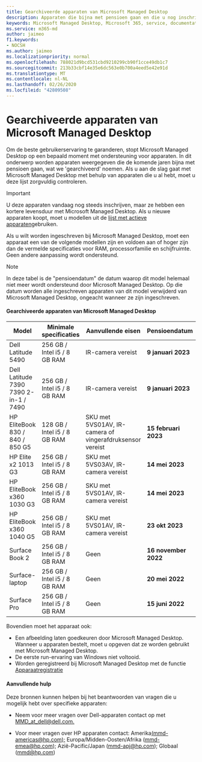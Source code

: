 ```yaml
---
title: Gearchiveerde apparaten van Microsoft Managed Desktop
description: Apparaten die bijna met pensioen gaan en die u nog inschrijven, maar die een verkorte ondersteuningslevensduur hebben
keywords: Microsoft Managed Desktop, Microsoft 365, service, documentatie
ms.service: m365-md
author: jaimeo
f1.keywords:
- NOCSH
ms.author: jaimeo
ms.localizationpriority: normal
ms.openlocfilehash: 788021d9bcd531cbd9210299cb90f1cce49db1c7
ms.sourcegitcommit: 213b33cbf14e35e6dc563e0b700a4eed5e42e91d
ms.translationtype: MT
ms.contentlocale: nl-NL
ms.lasthandoff: 02/26/2020
ms.locfileid: "42809508"
---
```

# <a name="microsoft-managed-desktop-archived-devices"></a>Gearchiveerde apparaten van Microsoft Managed Desktop

Om de beste gebruikerservaring te garanderen, stopt Microsoft Managed Desktop op een bepaald moment met ondersteuning voor apparaten. In dit onderwerp worden apparaten weergegeven die de komende jaren bijna met pensioen gaan, wat we 'gearchiveerd' noemen. Als u aan de slag gaat met Microsoft Managed Desktop met behulp van apparaten die u al hebt, moet u deze lijst zorgvuldig controleren.

>[!IMPORTANT]
>U deze apparaten vandaag nog steeds inschrijven, maar ze hebben een kortere levensduur met Microsoft Managed Desktop. Als u nieuwe apparaten koopt, moet u modellen uit de [lijst met actieve apparaten](./device-list.md)gebruiken.

<!-- Microsoft 365 E5; Device as a Service -->
<!-- Split from device & technologies topic. Destination topic for aka.ms/device-list  -->
Als u wilt worden ingeschreven bij Microsoft Managed Desktop, moet een apparaat een van de volgende modellen zijn en voldoen aan of hoger zijn dan de vermelde specificaties voor RAM, processorfamilie en schijfruimte. Geen andere aanpassing wordt ondersteund.



>[!NOTE]
>In deze tabel is de "pensioendatum" de datum waarop dit model helemaal niet meer wordt ondersteund door Microsoft Managed Desktop. Op die datum worden alle ingeschreven apparaten van dit model verwijderd van Microsoft Managed Desktop, ongeacht wanneer ze zijn ingeschreven.

#### <a name="microsoft-managed-desktop-archived-devices"></a>Gearchiveerde apparaten van Microsoft Managed Desktop

| Model  | Minimale specificaties  | Aanvullende eisen  | Pensioendatum |
|---------|---------|---------|---------|
| Dell Latitude 5490| 256 GB / Intel i5 / 8 GB RAM | IR-camera vereist | **9 januari 2023** |
| Dell Latitude 7390 7390 2-in-1 / 7490 | 256 GB / Intel i5 / 8 GB RAM   | IR-camera vereist | **9 januari 2023** |
|HP EliteBook 830 / 840 / 850 G5| 128 GB / Intel i5 / 8 GB RAM | SKU met 5VS01AV, IR-camera of vingerafdruksensor vereist  | **15 februari 2023** |
|HP Elite x2 1013 G3| 256 GB / Intel i5 / 8 GB RAM | SKU met 5VS03AV, IR-camera vereist |**14 mei 2023** |
|HP EliteBook x360 1030 G3| 256 GB / Intel i5 / 8 GB RAM | SKU met 5VS01AV, IR-camera vereist |**14 mei 2023** |
|HP EliteBook x360 1040 G5| 256 GB / Intel i5 / 8 GB RAM | SKU met 5VS01AV, IR-camera vereist | **23 okt 2023** |
|Surface Book 2| 256 GB / Intel i5 / 8 GB RAM | Geen | **16 november 2022** |
|Surface-laptop| 256 GB / Intel i5 / 8 GB RAM | Geen | **20 mei 2022** |
|Surface Pro| 256 GB / Intel i5 / 8 GB RAM | Geen | **15 juni 2022** |


Bovendien moet het apparaat ook:

- Een afbeelding laten goedkeuren door Microsoft Managed Desktop. Wanneer u apparaten bestelt, moet u opgeven dat ze worden gebruikt met Microsoft Managed Desktop.
- De eerste run-ervaring van Windows niet voltooid.
- Worden geregistreerd bij Microsoft Managed Desktop met de functie [Apparaatregistratie](https://aka.ms/mmddrhelp)

#### <a name="additional-help"></a>Aanvullende hulp

Deze bronnen kunnen helpen bij het beantwoorden van vragen die u mogelijk hebt over specifieke apparaten:

- Neem voor meer vragen over Dell-apparaten contact op met [MMD_at_dell@dell.com.](mailto:MMD_at_dell@dell.com)

- Voor meer vragen over HP apparaten contact: Amerika[(mmd-americas@hp.com);](mailto:mmd-americas@hp.com) Europa/Midden-Oosten/Afrika ([mmd-emea@hp.com](mailto:mmd-emea@hp.com)); Azië-Pacific/Japan ([mmd-apj@hp.com](mailto:mmd-apj@hp.com)); Globaal ([mmd@hp.com](mailto:mmd@hp.com))
